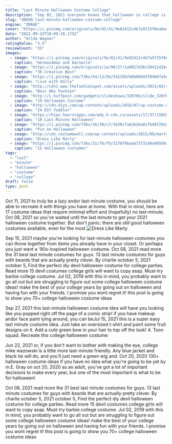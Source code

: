 ```yaml
---
title: "Last Minute Halloween Costume College"
description: "Sep 02, 2021 everyone knows that halloween in college is one of the most looked forward to events of the fall semester. From the parties that last till sunrise to the unforgettable moments (good and bad), halloween is the best time of the year to be a college"
slug: "40698-last-minute-halloween-costume-college"
engine: "IMAGE"
cover: "https://i.pinimg.com/originals/9e/82/41/9e82412c4b7a9725f8ea0aec6c2e5eae.jpg"
date: "2021-09-22T10:09:18.175Z"
author: "Hilda Wagner"
ratingValue: "3.5"
reviewCount: "35"
images:
  - image: "https://i.pinimg.com/originals/9e/82/41/9e82412c4b7a9725f8ea0aec6c2e5eae.jpg"
    caption: "mermaidman and barnacle"
  - image: "https://i.pinimg.com/originals/1a/90/27/1a9027d3bc50412d1bc6d3f9e258b0b4.jpg"
    caption: "36 Creative Best"
  - image: "https://i.pinimg.com/736x/54/13/5b/54135bf68b08943f04667a5daeee5e44--diy-ninja-turtle-costume-ninja-turtles.jpg"
    caption: "Live with Kelly"
  - image: "http://cdn1-www.thefashionspot.com/assets/uploads/2015/03/risky-business.jpg"
    caption: "Best 80s Fashion"
  - image: "http://i.huffpost.com/gadgets/slideshows/320766/slide_320766_3000789_free.jpg"
    caption: "19 Halloween Costume"
  - image: "http://cdn.diys.com/wp-content/uploads/2016/07/up-costume-diy.jpg"
    caption: "24 DIY Toddler"
  - image: "https://hips.hearstapps.com/wdy.h-cdn.co/assets/17/37/1505505611-couplescostume-aleagueoftheirown-7.jpg?crop=1.0xw:1xh;center,top&resize=768:*"
    caption: "10 Last-Minute Halloween"
  - image: "https://i.pinimg.com/736x/26/30/cf/2630cfa62b26a81fbd6f29a55a7abba2--halloween-ideas.jpg"
    caption: "Pin on Halloween"
  - image: "http://cdn.costumewall.com/wp-content/uploads/2015/09/marty-mcfly.jpg"
    caption: "Dress Like Marty"
  - image: "https://i.pinimg.com/736x/31/76/f9/3176f9baab73f3148a99599ac44c98ec.jpg"
    caption: "15 Halloween costumes"
tags:
  - "last"
  - "minute"
  - "halloween"
  - "costume"
  - "college"
draft: false
type: post
---
```


Oct 11, 2021 to truly be a lazy andor last-minute costume, you should be able to recreate it with things you have at home. With that in mind, here are 17 costume ideas that require minimal effort and (hopefully) no last-minute. Oct 08, 2021 so you've waited until the last minute to get your 2021 halloween costume together. But don't panic: there are still good halloween costumes available, even for the most
![Dress Like Marty](http://cdn.costumewall.com/wp-content/uploads/2015/09/marty-mcfly.jpg "Dress Like Marty")

Sep 15, 2021 maybe you&#39;re looking for last-minute halloween costumes you can throw together from items you already have in your closet. Or perhaps you just want a &#39;90s-inspired halloween costume. Oct 08, 2021 read more the 31 best last minute costumes for guys. 13 last minute costumes for guys with beards that are actually pretty clever. By charlie october 5, 2021 october 5,  Find the perfect diy devil halloween costume for college parties. Read more 15 devil costumes college girls will want to copy asap. Must-try barbie college costume. Jul 02, 2019 with this in mind, you probably want to go all out but are struggling to figure out some college halloween costume ideas! make the best of your college years by going out on halloween and having fun with your friends. I promise you wont regret it! this post is going to show you 70+ college halloween costume ideas
<!--inArticleAds-->

<!--galleryOne-->

Sep 27, 2021 this last-minute halloween costume idea will have you looking like you popped right off the page of a comic strip! if you have makeup andor face paint lying around, you can beJul 15, 2021 this is a super easy last minute costume idea. Just take an oversized t-shirt and paint some fruit designs on it. Add a cute green bow in your hair to top off the look! 4. Toon squad. Recreate this college halloween costume:
<!--inArticleAds-->

<!--galleryTwo-->

Jun 22, 2021 or, if you don't want to bother with making the eye, college mike wazowski is a little more last-minute friendly. Any blue jacket and black tie will do, and you'll just need a green wig and. Oct 20, 2020 130+ halloween costume ideas if you have no idea what you're going to be yet by m.E. Gray on oct 20, 2020 as an adult, you've got a lot of important decisions to make every year, but one of the most important is what to be for halloween!
<!--galleryThree-->

Oct 08, 2021 read more the 31 best last minute costumes for guys. 13 last minute costumes for guys with beards that are actually pretty clever. By charlie october 5, 2021 october 5,  Find the perfect diy devil halloween costume for college parties. Read more 15 devil costumes college girls will want to copy asap. Must-try barbie college costume. Jul 02, 2019 with this in mind, you probably want to go all out but are struggling to figure out some college halloween costume ideas! make the best of your college years by going out on halloween and having fun with your friends. I promise you wont regret it! this post is going to show you 70+ college halloween costume ideas
